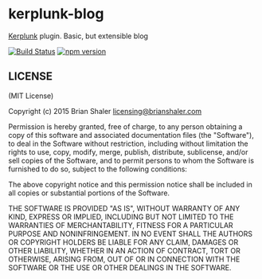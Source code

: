 # kerplunk-blog

[Kerplunk](https://github.com/brianshaler/kerplunk) plugin. Basic, but extensible blog

[![Build Status](https://travis-ci.org/brianshaler/kerplunk-blog.svg)](https://travis-ci.org/brianshaler/kerplunk-blog)
[![npm version](https://img.shields.io/npm/v/kerplunk-blog.svg)](https://www.npmjs.com/package/kerplunk-blog)

## LICENSE

(MIT License)

Copyright (c) 2015 Brian Shaler <licensing@brianshaler.com>

Permission is hereby granted, free of charge, to any person obtaining
a copy of this software and associated documentation files (the
"Software"), to deal in the Software without restriction, including
without limitation the rights to use, copy, modify, merge, publish,
distribute, sublicense, and/or sell copies of the Software, and to
permit persons to whom the Software is furnished to do so, subject to
the following conditions:

The above copyright notice and this permission notice shall be
included in all copies or substantial portions of the Software.

THE SOFTWARE IS PROVIDED "AS IS", WITHOUT WARRANTY OF ANY KIND,
EXPRESS OR IMPLIED, INCLUDING BUT NOT LIMITED TO THE WARRANTIES OF
MERCHANTABILITY, FITNESS FOR A PARTICULAR PURPOSE AND
NONINFRINGEMENT. IN NO EVENT SHALL THE AUTHORS OR COPYRIGHT HOLDERS BE
LIABLE FOR ANY CLAIM, DAMAGES OR OTHER LIABILITY, WHETHER IN AN ACTION
OF CONTRACT, TORT OR OTHERWISE, ARISING FROM, OUT OF OR IN CONNECTION
WITH THE SOFTWARE OR THE USE OR OTHER DEALINGS IN THE SOFTWARE.